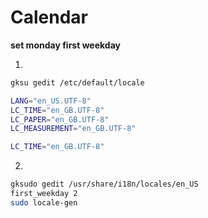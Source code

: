 # Calendar

**set monday first weekday**

1)
```bash
gksu gedit /etc/default/locale

LANG="en_US.UTF-8"
LC_TIME="en_GB.UTF-8"
LC_PAPER="en_GB.UTF-8"
LC_MEASUREMENT="en_GB.UTF-8"

LC_TIME="en_GB.UTF-8"
```

2)
```bash
gksudo gedit /usr/share/i18n/locales/en_US
first_weekday 2
sudo locale-gen
```
